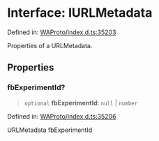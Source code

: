 # Interface: IURLMetadata

Defined in: [WAProto/index.d.ts:35203](https://github.com/Fokusdotid/bail/blob/3bd64a6fd6e8fc52d3ec9ba842534bed26103555/WAProto/index.d.ts#L35203)

Properties of a URLMetadata.

## Properties

### fbExperimentId?

> `optional` **fbExperimentId**: `null` \| `number`

Defined in: [WAProto/index.d.ts:35206](https://github.com/Fokusdotid/bail/blob/3bd64a6fd6e8fc52d3ec9ba842534bed26103555/WAProto/index.d.ts#L35206)

URLMetadata fbExperimentId
